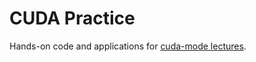 # CUDA Practice

Hands-on code and applications for [cuda-mode lectures](https://github.com/cuda-mode/lectures).
